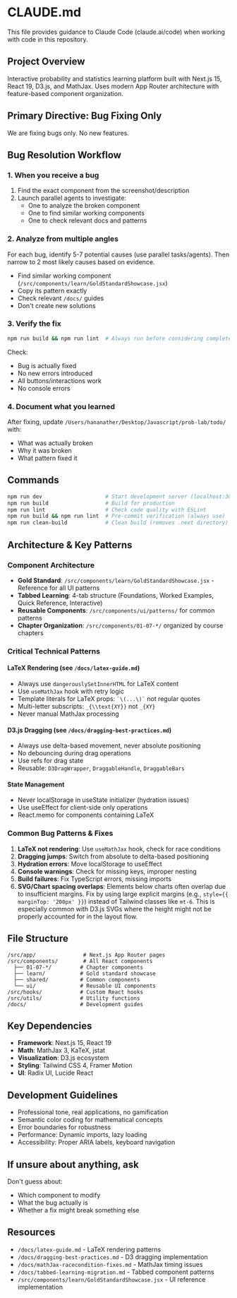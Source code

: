 # CLAUDE.md

This file provides guidance to Claude Code (claude.ai/code) when working with code in this repository.

## Project Overview
Interactive probability and statistics learning platform built with Next.js 15, React 19, D3.js, and MathJax. Uses modern App Router architecture with feature-based component organization.

## Primary Directive: Bug Fixing Only
We are fixing bugs only. No new features.

## Bug Resolution Workflow

### 1. When you receive a bug
1. Find the exact component from the screenshot/description
2. Launch parallel agents to investigate:
   - One to analyze the broken component
   - One to find similar working components
   - One to check relevant docs and patterns

### 2. Analyze from multiple angles
For each bug, identify 5-7 potential causes (use parallel tasks/agents). Then narrow to 2 most likely causes based on evidence.
- Find similar working component (`/src/components/learn/GoldStandardShowcase.jsx`)
- Copy its pattern exactly
- Check relevant `/docs/` guides
- Don't create new solutions

### 3. Verify the fix
```bash
npm run build && npm run lint  # Always run before considering complete
```

Check:
- Bug is actually fixed
- No new errors introduced
- All buttons/interactions work
- No console errors

### 4. Document what you learned
After fixing, update `/Users/hananather/Desktop/Javascript/prob-lab/todo/` with:
- What was actually broken
- Why it was broken
- What pattern fixed it

## Commands
```bash
npm run dev                    # Start development server (localhost:3000)
npm run build                  # Build for production
npm run lint                   # Check code quality with ESLint
npm run build && npm run lint  # Pre-commit verification (always use)
npm run clean-build            # Clean build (removes .next directory)
```

## Architecture & Key Patterns

### Component Architecture
- **Gold Standard**: `/src/components/learn/GoldStandardShowcase.jsx` - Reference for all UI patterns
- **Tabbed Learning**: 4-tab structure (Foundations, Worked Examples, Quick Reference, Interactive)
- **Reusable Components**: `/src/components/ui/patterns/` for common patterns
- **Chapter Organization**: `/src/components/01-07-*/` organized by course chapters

### Critical Technical Patterns

#### LaTeX Rendering (see `/docs/latex-guide.md`)
- Always use `dangerouslySetInnerHTML` for LaTeX content
- Use `useMathJax` hook with retry logic
- Template literals for LaTeX props: `` `\(...\)` `` not regular quotes
- Multi-letter subscripts: `_{\\text{XY}}` not `_{XY}`
- Never manual MathJax processing

#### D3.js Dragging (see `/docs/dragging-best-practices.md`)
- Always use delta-based movement, never absolute positioning
- No debouncing during drag operations
- Use refs for drag state
- Reusable: `D3DragWrapper`, `DraggableHandle`, `DraggableBars`

#### State Management
- Never localStorage in useState initializer (hydration issues)
- Use useEffect for client-side only operations
- React.memo for components containing LaTeX

### Common Bug Patterns & Fixes

1. **LaTeX not rendering**: Use `useMathJax` hook, check for race conditions
2. **Dragging jumps**: Switch from absolute to delta-based positioning
3. **Hydration errors**: Move localStorage to useEffect
4. **Console warnings**: Check for missing keys, improper nesting
5. **Build failures**: Fix TypeScript errors, missing imports
6. **SVG/Chart spacing overlaps**: Elements below charts often overlap due to insufficient margins. Fix by using large explicit margins (e.g., `style={{ marginTop: '200px' }}`) instead of Tailwind classes like `mt-6`. This is especially common with D3.js SVGs where the height might not be properly accounted for in the layout flow.

## File Structure
```
/src/app/               # Next.js App Router pages
/src/components/        # All React components
  ├── 01-07-*/         # Chapter components
  ├── learn/           # Gold standard showcase
  ├── shared/          # Common components
  └── ui/              # Reusable UI components
/src/hooks/            # Custom React hooks
/src/utils/            # Utility functions
/docs/                 # Development guides
```

## Key Dependencies
- **Framework**: Next.js 15, React 19
- **Math**: MathJax 3, KaTeX, jstat
- **Visualization**: D3.js ecosystem
- **Styling**: Tailwind CSS 4, Framer Motion
- **UI**: Radix UI, Lucide React

## Development Guidelines
- Professional tone, real applications, no gamification
- Semantic color coding for mathematical concepts
- Error boundaries for robustness
- Performance: Dynamic imports, lazy loading
- Accessibility: Proper ARIA labels, keyboard navigation

## If unsure about anything, ask
Don't guess about:
- Which component to modify
- What the bug actually is
- Whether a fix might break something else

## Resources
- `/docs/latex-guide.md` - LaTeX rendering patterns
- `/docs/dragging-best-practices.md` - D3 dragging implementation
- `/docs/mathJax-racecondition-fixes.md` - MathJax timing issues
- `/docs/tabbed-learning-migration.md` - Tabbed component patterns
- `/src/components/learn/GoldStandardShowcase.jsx` - UI reference implementation